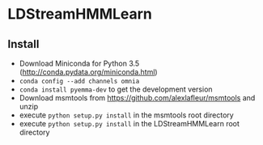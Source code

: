 # LDStreamHMMLearn

## Install
* Download Miniconda for Python 3.5 (http://conda.pydata.org/miniconda.html)
* `conda config --add channels omnia`
* `conda install pyemma-dev` to get the development version
* Download msmtools from https://github.com/alexlafleur/msmtools and unzip
* execute `python setup.py install` in the msmtools root directory
* execute `python setup.py install` in the LDStreamHMMLearn root directory
